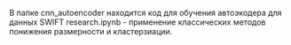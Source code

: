 В папке cnn_autoencoder находится код для обучения автоэкодера для данных SWIFT
research.ipynb - применение классических методов понижения размерности и кластерзиации.
